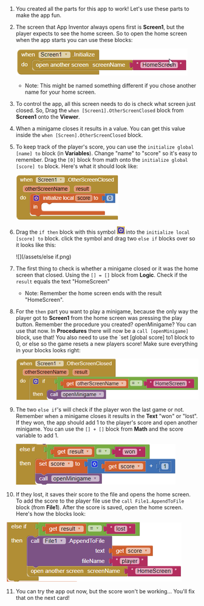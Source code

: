 1. You created all the parts for this app to work! Let's use these parts to make the app fun.

2. The screen that App Inventor always opens first is **Screen1**, but the player expects to see the home screen. So to open the home screen when the app starts you can use these blocks:

   ![](/assets/screen1initialize.png)

   * Note: This might be named something different if you chose another name for your home screen.

3. To control the app, all this screen needs to do is check what screen just closed. So, Drag the `when [Screen1].OtherScreenClosed` block from **Screen1** onto the **Viewer**.

4. When a minigame closes it results in a value. You can get this value inside the `when [Screen].OtherScreenClosed` block. 

5. To keep track of the player's score, you can use the `initialize global [name] to` block (in **Variables**). Change "name" to "score" so it's easy to remember. Drag the `[0]` block from math onto the `initialize global [score] to` block. Here's what it should look like:

   ![](/assets/otherscreenclose.png)

6. Drag the `if then` block with this symbol ![](/assets/symbol.png) into the `initialize local [score] to` block. click the symbol and drag two `else if` blocks over so it looks like this:

   ![](/assets/else if.png)

7. The first thing to check is whether a minigame closed or it was the home screen that closed. Using the `[] = []` block from **Logic**. Check if the `result` equals the text "HomeScreen" 

   * Note: Remember the home screen ends with the result "HomeScreen".

8. For the `then` part you want to play a minigame, because the only way the player got to **Screen1** from the home screen was pressing the play button. Remember the procedure you created? openMinigame? You can use that now. In **Procedures** there will now be a `call [openMinigame]` block, use that! You also need to use the `set [global score] to1 block to 0, or else so the game resets a new players score! Make sure everything in your blocks looks right:

   ![](/assets/homescreenclose.png)

9. The two `else if`'s will check if the player won the last game or not. Remember when a minigame closes it results in the **Text** "won" or "lost". If they won, the app should add 1 to the player's score and open another minigame. You can use the `[] + []` block from **Math** and the score variable to add 1.

   ![](/assets/won.png)

10. If they lost, it saves their score to the file and opens the home screen. To add the score to the player file use the `call File1.AppendToFile` block (from **File1**). After the score is saved, open the home screen. Here's how the blocks look:

   ![](/assets/lost.png)

11. You can try the app out now, but the score won't be working... You'll fix that on the next card!



